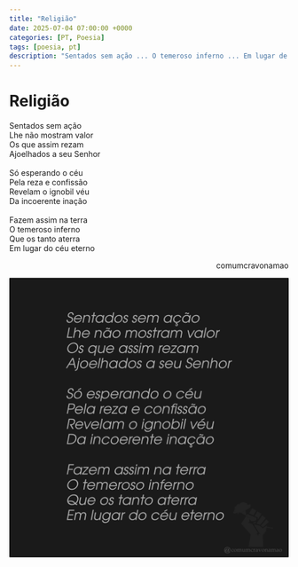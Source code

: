 ```yaml
---
title: "Religião"
date: 2025-07-04 07:00:00 +0000
categories: [PT, Poesia]
tags: [poesia, pt]
description: "Sentados sem ação ... O temeroso inferno ... Em lugar de céu eterno"
---
```


# Religião

<div style="color:Platinum">
<p>
Sentados sem ação<br>
Lhe não mostram valor<br>
Os que assim rezam<br>
Ajoelhados a seu Senhor<br>
<br>
Só esperando o céu<br>
Pela reza e confissão<br>
Revelam o ignobil véu<br>
Da incoerente inação<br>
<br>
Fazem assim na terra<br>
O temeroso inferno<br>
Que os tanto aterra<br>
Em lugar do céu eterno<br>
</p>
</div>
<p style="text-align:right">comumcravonamao</p>

![religiao](/assets/images/religiao.png)

